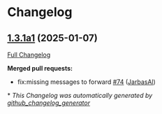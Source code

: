 # Changelog

## [1.3.1a1](https://github.com/OpenVoiceOS/ovos-gui/tree/1.3.1a1) (2025-01-07)

[Full Changelog](https://github.com/OpenVoiceOS/ovos-gui/compare/1.3.0...1.3.1a1)

**Merged pull requests:**

- fix:missing messages to forward [\#74](https://github.com/OpenVoiceOS/ovos-gui/pull/74) ([JarbasAl](https://github.com/JarbasAl))



\* *This Changelog was automatically generated by [github_changelog_generator](https://github.com/github-changelog-generator/github-changelog-generator)*
